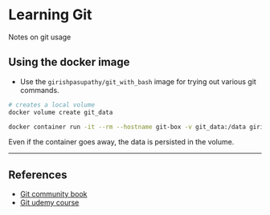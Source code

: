 # Learning Git

Notes on git usage

## Using the docker image

* Use the `girishpasupathy/git_with_bash` image for trying out various git commands.

```Bash
# creates a local volume
docker volume create git_data

docker container run -it --rm --hostname git-box -v git_data:/data girishpasupathy/git_with_bash:latest
```

Even if the container goes away, the data is persisted in the volume.

---

## References

* [Git community book](http://shafiul.github.io/gitbook/index.html)
* [Git udemy course](https://www.udemy.com/share/1013D8CUMfd1lVR34=/)
